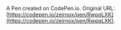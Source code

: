 # 

A Pen created on CodePen.io. Original URL: [https://codepen.io/zeirnox/pen/RwpqLXK](https://codepen.io/zeirnox/pen/RwpqLXK).


